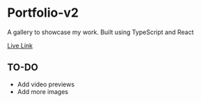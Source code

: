 # Portfolio-v2
A gallery to showcase my work. Built using TypeScript and React

[Live Link](https://mattkwon.com/)

## TO-DO
- Add video previews
- Add more images